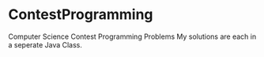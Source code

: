 # ContestProgramming
Computer Science Contest Programming Problems
My solutions are each in a seperate Java Class.
